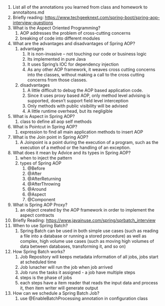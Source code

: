 1.  List all of the annotations you learned from class and homework to annotaitons.md
2.  Briefly reading: https://www.techgeeknext.com/spring-boot/spring-aop-interview-questions
3.  What is the Aspect Oriented Programming?
	1. AOP addresses the problem of cross-cutting concerns
	2. breaking of code into different modules
4.  What are the advantages and disadvantages of Spring AOP?
	1. advantages 
		1. It is non-invasive – not touching our code or business logic
		2. Its implemented in pure Java
		3. It uses Spring’s IOC for dependency injection
		4. As any other AOP framework, it weaves cross cutting concerns into the classes, without making a call to the cross cutting concerns from those classes.
	2. disadvantages 
		1. A little difficult to debug the AOP based application code.
		2. Since it uses proxy based AOP, only method level advising is supported, doesn’t support field level interception
		3. Only methods with public visibility will be advised
		4. A little runtime overhead, but its negligible
5.  What is Aspect in Spring AOP?
	1. class to define all aop self methods
6.  What is Pointcut in Spring AOP?
	1. expression to find all main application methods to insert AOP
7. What is the Join point in Spring AOP?
	1. A Joinpoint is a point during the execution of a program, such as the execution of a method or the handling of an exception.
8.  What does it mean by Advice and its types in Spring AOP?
	1. when to inject the pattern
	2. types of Spring AOP
		1. @Before
		2. @After 
		3. @AfterReturning
		4. @AfterThrowing
		5. @Around
		6. @Aspect
		7. @Component
9.  What is Spring AOP Proxy?
	1. an object created by the AOP framework in order to implement the aspect contracts
10. Briefly Reading: https://www.javainuse.com/spring/sprbatch_interview
11. When to use Spring Batch?
	1. Spring Batch can be used in both simple use cases (such as reading a file into a database or running a stored procedure) as well as complex, high volume use cases (such as moving high volumes of data between databases, transforming it, and so on)
12. How Spring Batch works?
	1. Job Repository will keeps metadata information of all jobs, jobs start at scheduled time
	2. Job lunacher will run the job when job arrived
	3. Job runs the tasks it assigned - a job have multiple steps
	4. steps is the phase of jobs
	5. each steps have a item reader that reads the input data and process it, then item writer will generate output
13. How can we schedule a Spring Batch Job?
	1. use @EnableBatchProcessing annotation in configuration class 